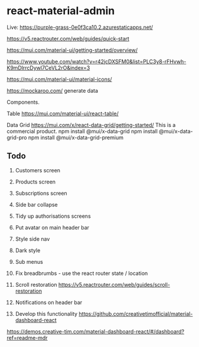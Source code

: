 # react-material-admin

Live: https://purple-grass-0e0f3ca10.2.azurestaticapps.net/



https://v5.reactrouter.com/web/guides/quick-start

https://mui.com/material-ui/getting-started/overview/

https://www.youtube.com/watch?v=r42jcDXSFM0&list=PLC3y8-rFHvwh-K9mDlrrcDywl7CeVL2rO&index=3

https://mui.com/material-ui/material-icons/

https://mockaroo.com/ generate data



Components.

Table
https://mui.com/material-ui/react-table/

Data Grid
https://mui.com/x/react-data-grid/getting-started/
This is a commercial product.
npm install @mui/x-data-grid
npm install @mui/x-data-grid-pro
npm install @mui/x-data-grid-premium 


## Todo

1) Customers screen
2) Products screen
3) Subscriptions screen
4) Side bar collapse
5) Tidy up authorisations screens
6) Put avatar on main header bar
7) Style side nav
8) Dark style
9) Sub menus
10) Fix breadbrumbs - use the react router state / location
11) Scroll restoration https://v5.reactrouter.com/web/guides/scroll-restoration
12) Notifications on header bar



10) Develop this functionality https://github.com/creativetimofficial/material-dashboard-react

https://demos.creative-tim.com/material-dashboard-react/#/dashboard?ref=readme-mdr



